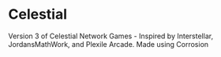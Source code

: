 # Celestial
Version 3 of Celestial Network Games - Inspired by Interstellar, JordansMathWork, and Plexile Arcade. Made using Corrosion
